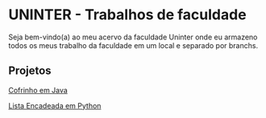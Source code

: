 # UNINTER - Trabalhos de faculdade

Seja bem-vindo(a) ao meu acervo da faculdade Uninter onde eu armazeno todos os meus trabalho da faculdade em um local e separado por branchs.

## Projetos
[Cofrinho em Java](https://github.com/AninhaPardini/UNINTER/tree/Cofrinho-em-Java)

[Lista Encadeada em Python](https://github.com/AninhaPardini/UNINTER/tree/Lista-Encadeada-em-Python)
